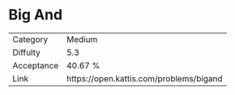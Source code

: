 # Big And

<table>
    <tr>
        <td>Category</td>
        <td>Medium</td>
    </tr>
    <tr>
        <td>Diffulty</td>
        <td>5.3</td>
    </tr>
    <tr>
        <td>Acceptance</td>
        <td>40.67 %</td>
    </tr>
    <tr>
        <td>Link</td>
        <td>https://open.kattis.com/problems/bigand</td>
    </tr>
</table>
